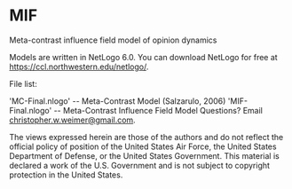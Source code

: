 # MIF
Meta-contrast influence field model of opinion dynamics

Models are written in NetLogo 6.0. You can download NetLogo for free at https://ccl.northwestern.edu/netlogo/. 

File list:

'MC-Final.nlogo' -- Meta-Contrast Model (Salzarulo, 2006)
'MIF-Final.nlogo' -- Meta-Contrast Influence Field Model
Questions? Email christopher.w.weimer@gmail.com.

The views expressed herein are those of the authors and do not reflect the official policy of position of the United States Air Force, the United States Department of Defense, or the United States Government. This material is declared a work of the U.S. Government and is not subject to copyright protection in the United States.
